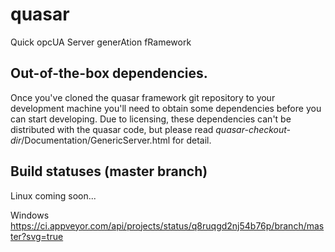 # quasar
Quick opcUA Server generAtion fRamework

## Out-of-the-box dependencies.
Once you've cloned the quasar framework git repository to your development machine you'll need to obtain some dependencies before you can start developing. Due to licensing, these dependencies can't be distributed with the quasar code, but please read _quasar-checkout-dir_/Documentation/GenericServer.html for detail.

## Build statuses (master branch)
Linux
coming soon...

Windows
https://ci.appveyor.com/api/projects/status/q8ruqgd2nj54b76p/branch/master?svg=true


